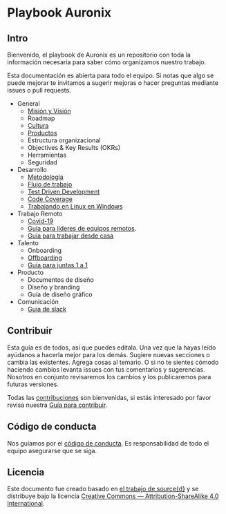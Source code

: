 # Playbook Auronix

## Intro

Bienvenido, el playbook de Auronix es un repositorio con toda la información necesaria para saber cómo organizamos nuestro trabajo.

Esta documentación es abierta para todo el equipo. Si notas que algo se puede mejorar te invitamos a sugerir mejoras o hacer preguntas mediante issues o pull requests.

* General
  * [Misión y Visión](general/mision.md)
  * Roadmap
  * [Cultura](general/cultura.md)
  * [Productos](general/productos.md)
  * Estructura organizacional
  * Objectives & Key Results (OKRs)
  * Herramientas
  * Seguridad
* Desarrollo
  * [Metodología](desarrollo/agil.md)
  * [Flujo de trabajo](desarrollo/flujo.md)
  * [Test Driven Development](desarrollo/tdd.md)
  * [Code Coverage](desarrollo/code_coverage.md)
  * [Trabajando en Linux en Windows](desarrollo/wsl2.md)
* Trabajo Remoto
  * [Covid-19](remoto/covid-19.md)
  * [Guía para líderes de equipos remotos](remoto/lider-remoto.md).
  * [Guía para trabajar desde casa](remoto/homeoffice.md)
* Talento
  * Onboarding
  * [Offboarding](talento/offboarding.md)
  * [Guía para juntas 1 a 1](talento/1a1.md)
* Producto
  * Documentos de diseño
  * Diseño y branding
  * Guía de diseño gráfico
* Comunicación
  * [Guía de slack](general/slack.md)

## Contribuir

Esta guía es de todos, así que puedes editala. Una vez que la hayas leído ayúdanos a hacerla mejor para los demás. Sugiere nuevas secciones o cambia las existentes. Agrega cosas al temario. O si no te sientes cómodo haciendo cambios levanta issues con tus comentarios y sugerencias. Nosotros en conjunto revisaremos los cambios y los publicaremos para futuras versiones.

Todas las [contribuciones](https://github.com/Aurotek/playbook/issues) son bienvenidas, si estás interesado por favor revisa nuestra
 [Guía para contribuir](desarrollo/documents/CONTRIBUTING.md).

## Código de conducta

Nos guiamos por el [código de conducta](.github/CODE_OF_CONDUCT.md). Es responsabilidad de todo el equipo asegurarse que se siga.

## Licencia

Este documento fue creado basado en [el trabajo de source{d}](https://github.com/src-d/guide) y se distribuye bajo la licencia [Creative Commons — Attribution-ShareAlike 4.0 International](./LICENSE.md).

